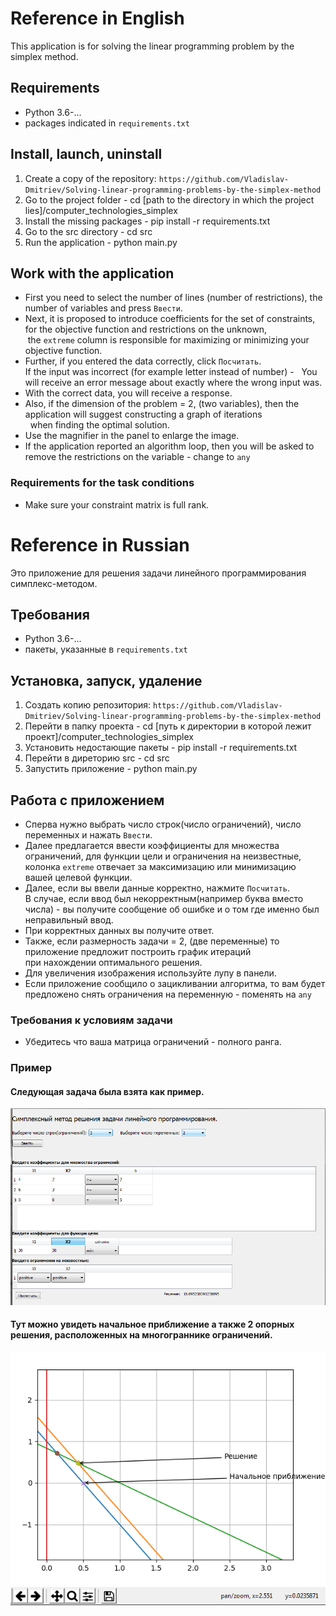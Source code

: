 
# Reference in English
This application is for solving the linear programming problem by the simplex method.
## Requirements
- Python 3.6-...
- packages indicated in `requirements.txt`
## Install, launch, uninstall
1. Create a copy of the repository: `https://github.com/Vladislav-Dmitriev/Solving-linear-programming-problems-by-the-simplex-method`
2. Go to the project folder - cd [path to the directory in which the project lies]/computer_technologies_simplex
3. Install the missing packages - pip install -r requirements.txt
4. Go to the src directory - cd src
4. Run the application - python main.py
## Work with the application
- First you need to select the number of lines (number of restrictions), the number of variables and press `Ввести`.
- Next, it is proposed to introduce coefficients for the set of constraints, for the objective function and restrictions on the unknown, <br>
 the `extreme` column is responsible for maximizing or minimizing your objective function.
- Further, if you entered the data correctly, click `Посчитать`. <br> If the input was incorrect (for example letter instead of number) -
  You will receive an error message about exactly where the wrong input was.
- With the correct data, you will receive a response.
- Also, if the dimension of the problem = 2, (two variables), then the application will suggest constructing a graph of iterations <br>
  when finding the optimal solution.
- Use the magnifier in the panel to enlarge the image.
- If the application reported an algorithm loop, then you will be asked to remove the restrictions on the variable - change to `any`
### Requirements for the task conditions
- Make sure your constraint matrix is full rank.


# Reference in Russian
Это приложение для решения задачи линейного программирования симплекс-методом.
## Требования
- Python 3.6-...
- пакеты, указанные в `requirements.txt`
## Установка, запуск, удаление
1. Cоздать копию репозитория: `https://github.com/Vladislav-Dmitriev/Solving-linear-programming-problems-by-the-simplex-method`
2. Перейти в папку проекта - cd [путь к директории в которой лежит проект]/computer_technologies_simplex
3. Установить недостающие пакеты - pip install -r requirements.txt
4. Перейти в диреторию src - cd src
4. Запустить приложение - python main.py
## Работа с приложением
- Сперва нужно выбрать число строк(число ограничений), число переменных и нажать `Ввести`.
- Далее предлагается ввести коэффициенты для множества ограничений, для функции цели и ограничения на неизвестные,<br>
 колонка `extreme` отвечает за максимизацию или минимизацию вашей целевой функции.
- Далее, если вы ввели данные корректно, нажмите `Посчитать`.<br> В случае, если ввод был некорректным(например буква вместо числа) -
  вы получите сообщение об ошибке и о том где именно был неправильный ввод.
- При корректных данных вы получите ответ.
- Также, если размерность задачи = 2, (две переменные) то приложение предложит построить график итераций<br>
  при нахождении оптимального решения.
- Для увеличения изображения используйте лупу в панели.
- Если приложение сообщило о зацикливании алгоритма, то вам будет предложено снять ограничения на переменную - поменять на `any`
### Требования к условиям задачи
- Убедитесь что ваша матрица ограничений - полного ранга.
### Пример
#### Следующая задача была взята как пример.
![gui](images/example1_widgets.png)<br>
#### Тут можно увидеть начальное приближение а также 2 опорных решения, расположенных на многограннике ограничений.
![gui](images/example1_graph.png)
